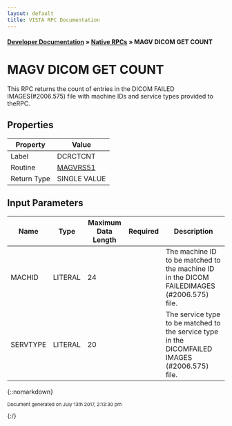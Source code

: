 ```yaml
---
layout: default
title: VISTA RPC Documentation
---
```


#### [Developer Documentation](../index) &#187; [Native RPCs](TableOfContents) &#187; MAGV DICOM GET COUNT<br/>
# MAGV DICOM GET COUNT

This RPC returns the count of entries in the DICOM FAILED IMAGES(#2006.575) file with machine IDs and service types provided to theRPC.

## Properties

Property | Value
--- | ---
Label | DCRCTCNT
Routine | [MAGVRS51](http://code.osehra.org/dox/Routine_MAGVRS51_source.html)
Return Type | SINGLE VALUE


## Input Parameters

Name | Type | Maximum Data Length | Required | Description
--- | --- | --- | --- | ---
MACHID | LITERAL | 24 |  | The machine ID to be matched to the machine ID in the DICOM FAILEDIMAGES (#2006.575) file.
SERVTYPE | LITERAL | 20 |  | The service type to be matched to the service type in the DICOMFAILED IMAGES (#2006.575) file.



{::nomarkdown} <br/><p style="font-size: 11px">Document generated on July 13th 2017, 2:13:30 pm</p>{:/}